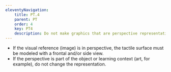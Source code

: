 ```yaml
---
eleventyNavigation:
    title: PT.4
    parent: PT
    order: 4
    key: PT4
    description: Do not make graphics that are perspective representations or with overlays.
---
```

- If the visual reference (image) is in perspective, the tactile surface must be modeled with a frontal and/or side view.
- If the perspective is part of the object or learning context (art, for example), do not change the representation.
